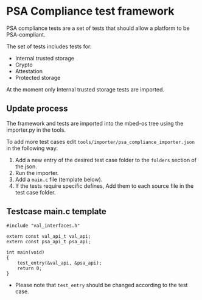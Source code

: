 # PSA Compliance test framework

PSA compliance tests are a set of tests that should allow a platform to be PSA-compliant.

The set of tests includes tests for:
* Internal trusted storage
* Crypto
* Attestation
* Protected storage

At the moment only Internal trusted storage tests are imported.

## Update process

The framework and tests are imported into the mbed-os tree using the importer.py in the tools.

To add more test cases edit `tools/importer/psa_compliance_importer.json` in the following way:

1. Add a new entry of the desired test case folder to the `folders` section of the json.
2. Run the importer.
3. Add a `main.c` file (template below).
4. If the tests require specific defines, Add them to each source file in the test case folder.

## Testcase main.c template

```
#include "val_interfaces.h"

extern const val_api_t val_api;
extern const psa_api_t psa_api;

int main(void)
{
    test_entry(&val_api, &psa_api);
    return 0;
}
```

* Please note that `test_entry` should be changed according to the test case.

